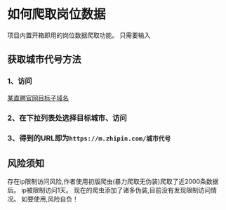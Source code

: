 # 如何爬取岗位数据

项目内置开箱即用的岗位数据爬取功能。
只需要输入

## 获取城市代号方法

### 1、访问

[某直聘官网目标子域名](https://m.zhipin.com/c101010100/?query=%E5%89%8D%E7%AB%AF)

### 2、在下拉列表处选择目标城市、访问

### 3、得到的URL即为`https://m.zhipin.com/城市代号`

## 风险须知

存在ip限制访问风险,作者使用初版爬虫(暴力爬取无伪装)爬取了近2000条数据后。
ip被限制访问1天。
现在的爬虫添加了诸多伪装,目前没有发现限制访问情况。
如要使用,风险自负！
